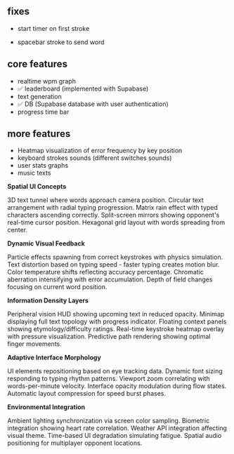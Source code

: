## fixes

- start timer on first stroke

- spacebar stroke to send word



## core features

- realtime wpm graph
- ✅ leaderboard (implemented with Supabase)
- text generation
- ✅ DB (Supabase database with user authentication)
- progress time bar

## more features

- Heatmap visualization of error frequency by key position
- keyboard strokes sounds (different switches sounds)
- user stats graphs
- music texts
  
  

**Spatial UI Concepts**

3D text tunnel where words approach camera position. Circular text arrangement with radial typing progression. Matrix rain effect with typed characters ascending correctly. Split-screen mirrors showing opponent's real-time cursor position. Hexagonal grid layout with words spreading from center.

**Dynamic Visual Feedback**

Particle effects spawning from correct keystrokes with physics simulation. Text distortion based on typing speed - faster typing creates motion blur. Color temperature shifts reflecting accuracy percentage. Chromatic aberration intensifying with error accumulation. Depth of field changes focusing on current word position.

**Information Density Layers**

Peripheral vision HUD showing upcoming text in reduced opacity. Minimap displaying full text topology with progress indicator. Floating context panels showing etymology/difficulty ratings. Real-time keystroke heatmap overlay with pressure visualization. Predictive path rendering showing optimal finger movements.

**Adaptive Interface Morphology**

UI elements repositioning based on eye tracking data. Dynamic font sizing responding to typing rhythm patterns. Viewport zoom correlating with words-per-minute velocity. Interface opacity modulation during flow states. Automatic layout compression for speed burst phases.

**Environmental Integration**

Ambient lighting synchronization via screen color sampling. Biometric integration showing heart rate correlation. Weather API integration affecting visual theme. Time-based UI degradation simulating fatigue. Spatial audio positioning for multiplayer opponent locations.
